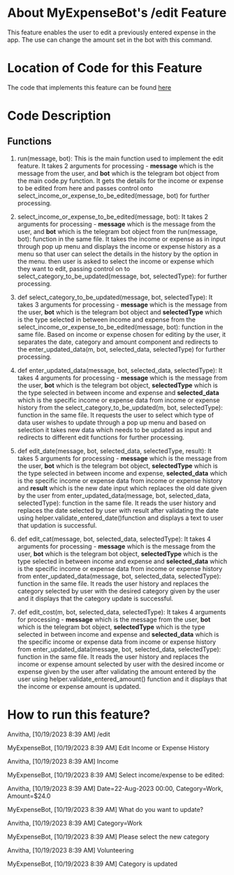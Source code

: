 # About MyExpenseBot's /edit Feature
This feature enables the user to edit a previously entered expense in the app. The use can change the amount set in the bot with this command. 

# Location of Code for this Feature
The code that implements this feature can be found [here](github.com/SoftwareEngg2024/SplitIT/blob/release/1.1/telebot_code/edit.py)

# Code Description
## Functions

1. run(message, bot):
This is the main function used to implement the edit feature. It takes 2 arguments for processing - **message** which is the message from the user, and **bot** which is the telegram bot object from the main code.py function. It gets the details for the income or expense to be edited from here and passes control onto select_income_or_expense_to_be_edited(message, bot) for further processing.

2. select_income_or_expense_to_be_edited(message, bot):
It takes 2 arguments for processing - **message** which is the message from the user, and **bot** which is the telegram bot object from the  run(message, bot): function in the same file. It takes the income or expense as in input through pop up menu and displays the income or expense history as a menu so that user can select the details in the history by the option in the menu. then user is asked to select the income or expense which they want to edit, passing control on to select_category_to_be_updated(message, bot, selectedType): for further processing.

3. def select_category_to_be_updated(message, bot, selectedType):
It takes 3 arguments for processing - **message** which is the message from the user, **bot** which is the telegram bot object and **selectedType** which is the type selected in between income and expense from the select_income_or_expense_to_be_edited(message, bot): function in the same file. Based on income or expense chosen for editing by the user, it separates the date, category and amount component and redirects to the enter_updated_data(m, bot, selected_data, selectedType) for further processing.

4. def enter_updated_data(message, bot, selected_data, selectedType):
It takes 4 arguments for processing - **message** which is the message from the user, **bot** which is the telegram bot object, **selectedType** which is the type selected in between income and expense and **selected_data** which is the specific income or expense data from income or expense history from the select_category_to_be_updated(m, bot, selectedType): function in the same file. It requests the user to select which type of data user wishes to update through a pop up menu and based on selection it takes new data which needs to be updated as input and redirects to different edit functions for further processing.

5. def edit_date(message, bot, selected_data, selectedType, result):
It takes 5 arguments for processing - **message** which is the message from the user, **bot** which is the telegram bot object, **selectedType** which is the type selected in between income and expense, **selected_data** which is the specific income or expense data from income or expense history and **result** which is the new date input which replaces the old date given by the user from enter_updated_data(message, bot, selected_data, selectedType): function in the same file. It reads the user history and replaces the date selected by user with result after validating the date using helper.validate_entered_date()function and displays a text to user that updation is successful.

6. def edit_cat(message, bot, selected_data, selectedType):
It takes 4 arguments for processing - **message** which is the message from the user, **bot** which is the telegram bot object, **selectedType** which is the type selected in between income and expense and **selected_data** which is the specific income or expense data from income or expense history from enter_updated_data(message, bot, selected_data, selectedType): function in the same file. It reads the user history and replaces the category selected by user with the desired category given by the user and it displays that the category update is successful.

6. def edit_cost(m, bot, selected_data, selectedType):
It takes 4 arguments for processing - **message** which is the message from the user, **bot** which is the telegram bot object, **selectedType** which is the type selected in between income and expense and **selected_data** which is the specific income or expense data from income or expense history from enter_updated_data(message, bot, selected_data, selectedType): function in the same file. It reads the user history and replaces the income or expense amount selected by user with the desired income or expense given by the user after validating the amount entered by the user using helper.validate_entered_amount() function and it displays that the income or expense amount is updated.

# How to run this feature?

Anvitha, [10/19/2023 8:39 AM]
/edit

MyExpenseBot, [10/19/2023 8:39 AM]
Edit Income or Expense History

Anvitha, [10/19/2023 8:39 AM]
Income

MyExpenseBot, [10/19/2023 8:39 AM]
Select income/expense to be edited:

Anvitha, [10/19/2023 8:39 AM]
Date=22-Aug-2023 00:00,  Category=Work,  Amount=$24.0

MyExpenseBot, [10/19/2023 8:39 AM]
What do you want to update?

Anvitha, [10/19/2023 8:39 AM]
Category=Work

MyExpenseBot, [10/19/2023 8:39 AM]
Please select the new category

Anvitha, [10/19/2023 8:39 AM]
Volunteering

MyExpenseBot, [10/19/2023 8:39 AM]
Category is updated
